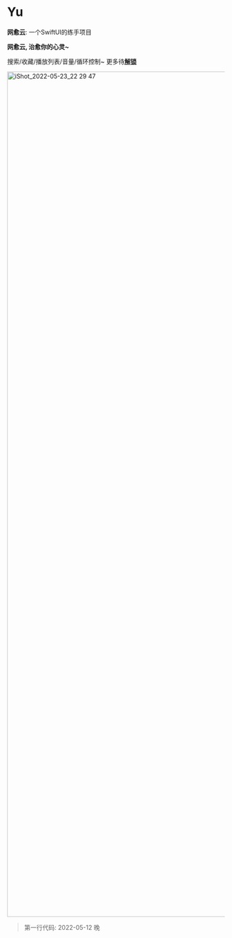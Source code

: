 # Yu
**网愈云**: 一个SwiftUI的练手项目

**网愈云, 治愈你的心灵~**

搜索/收藏/播放列表/音量/循环控制~  更多待[**解锁**](https://github.com/ns-cn/Yu/releases)

<img width="1955" alt="iShot_2022-05-23_22 29 47" src="https://user-images.githubusercontent.com/12507408/169845212-54189262-8efd-450c-b3f7-7bd9c2327bd6.png">


> 第一行代码: 2022-05-12 晚
